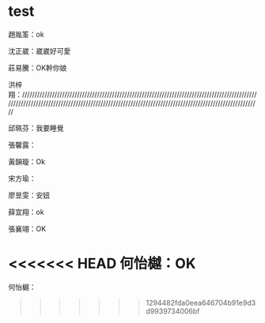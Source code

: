 # test

趙胤筌：ok

沈正崴：崴崴好可愛 

莊易騰：OK幹你娘

洪梓翔：///////////////////////////////////////////////////////////////////////////////////////////////////////////////////////////////////////////////////////////////////////////////////////////////////

邱珮芬：我要睡覺

張馨露：

黃韻璇：Ok

宋方瑜：

廖昱雯：安妞

薛宜翔：ok

張襄翊：OK

<<<<<<< HEAD
何怡樾：OK
=======
何怡樾：
>>>>>>> 1294482fda0eea646704b91e9d3d9939734006bf
